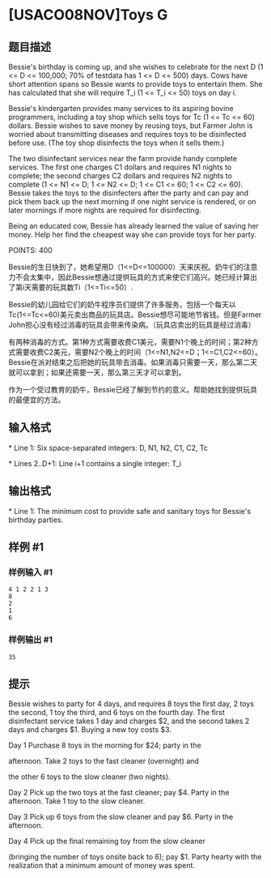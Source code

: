 # [USACO08NOV]Toys G

## 题目描述

Bessie's birthday is coming up, and she wishes to celebrate for the next D (1 <= D <= 100,000; 70% of testdata has 1 <= D <= 500) days. Cows have short attention spans so Bessie wants to provide toys to entertain them. She has calculated that she will require T\_i (1 <= T\_i <= 50) toys on day i.

Bessie's kindergarten provides many services to its aspiring bovine programmers, including a toy shop which sells toys for Tc (1 <= Tc <= 60) dollars. Bessie wishes to save money by reusing toys, but Farmer John is worried about transmitting diseases and requires toys to be disinfected before use. (The toy shop disinfects the toys when it sells them.)

The two disinfectant services near the farm provide handy complete services. The first one charges C1 dollars and requires N1 nights to complete; the second charges C2 dollars and requires N2 nights to complete (1 <= N1 <= D; 1 <= N2 <= D; 1 <= C1 <= 60; 1 <= C2 <= 60). Bessie takes the toys to the disinfecters after the party and can pay and pick them back up the next morning if one night service is rendered, or on later mornings if more nights are required for disinfecting.

Being an educated cow, Bessie has already learned the value of saving her money. Help her find the cheapest way she can provide toys for her party.

POINTS: 400

Bessie的生日快到了，她希望用D（1<=D<=100000）天来庆祝。奶牛们的注意力不会太集中，因此Bessie想通过提供玩具的方式来使它们高兴。她已经计算出了第i天需要的玩具数Ti（1<=Ti<=50）.

Bessie的幼儿园给它们的奶牛程序员们提供了许多服务，包括一个每天以Tc(1<=Tc<=60)美元卖出商品的玩具店。Bessie想尽可能地节省钱。但是Farmer John担心没有经过消毒的玩具会带来传染病。（玩具店卖出的玩具是经过消毒）

有两种消毒的方式。第1种方式需要收费C1美元，需要N1个晚上的时间；第2种方式需要收费C2美元，需要N2个晚上的时间（1<=N1,N2<=D；1<=C1,C2<=60）。Bessie在派对结束之后把她的玩具带去消毒。如果消毒只需要一天，那么第二天就可以拿到；如果还需要一天，那么第三天才可以拿到。

作为一个受过教育的奶牛，Bessie已经了解到节约的意义。帮助她找到提供玩具的最便宜的方法。


## 输入格式

\* Line 1: Six space-separated integers: D, N1, N2, C1, C2, Tc

\* Lines 2..D+1: Line i+1 contains a single integer: T\_i


## 输出格式

\* Line 1: The minimum cost to provide safe and sanitary toys for Bessie's birthday parties.


## 样例 #1

### 样例输入 #1
```
4 1 2 2 1 3 
8 
2 
1 
6
```

### 样例输出 #1

```
35
```

## 提示

Bessie wishes to party for 4 days, and requires 8 toys the first day, 2 toys the second, 1 toy the third, and 6 toys on the fourth day. The first disinfectant service takes 1 day and charges $2, and the second takes 2 days and charges $1. Buying a new toy costs $3.


Day 1   Purchase 8 toys in the morning for $24; party in the

afternoon. Take 2 toys to the fast cleaner (overnight) and 

the other 6 toys to the slow cleaner (two nights). 

Day 2   Pick up the two toys at the fast cleaner; pay $4. Party in the afternoon. Take 1 toy to the slow cleaner. 

Day 3   Pick up 6 toys from the slow cleaner and pay $6. Party in the afternoon.

Day 4   Pick up the final remaining toy from the slow cleaner

(bringing the number of toys onsite back to 6); pay $1. Party hearty with the realization that a minimum amount of money was spent.

